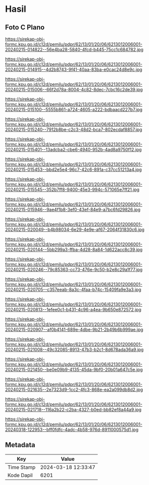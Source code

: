 # Hasil

## Foto C Plano

https://sirekap-obj-formc.kpu.go.id/c12d/pemilu/pdpr/62/13/01/20/06/6213012006001-20240215-014822--56e4ba28-5840-4fcd-b445-75cc1c684782.jpg

https://sirekap-obj-formc.kpu.go.id/c12d/pemilu/pdpr/62/13/01/20/06/6213012006001-20240215-014915--4d2b8743-9f41-40aa-83ba-e0cac24d8e9c.jpg

https://sirekap-obj-formc.kpu.go.id/c12d/pemilu/pdpr/62/13/01/20/06/6213012006001-20240215-015006--66f2d78a-8004-4c82-8dec-7cbc16c2de39.jpg

https://sirekap-obj-formc.kpu.go.id/c12d/pemilu/pdpr/62/13/01/20/06/6213012006001-20240215-015100--5555b861-a724-4605-a222-bdbaacd227b7.jpg

https://sirekap-obj-formc.kpu.go.id/c12d/pemilu/pdpr/62/13/01/20/06/6213012006001-20240215-015240--7912b8be-c2c3-48d2-bca7-802ecdaf8857.jpg

https://sirekap-obj-formc.kpu.go.id/c12d/pemilu/pdpr/62/13/01/20/06/6213012006001-20240215-015401--13adcba2-cbe6-4940-952b-4ad8a9750f12.jpg

https://sirekap-obj-formc.kpu.go.id/c12d/pemilu/pdpr/62/13/01/20/06/6213012006001-20240215-015453--bbd2e5e4-96c7-42c6-891a-c37cc51213a4.jpg

https://sirekap-obj-formc.kpu.go.id/c12d/pemilu/pdpr/62/13/01/20/06/6213012006001-20240215-015545--352b7ff8-9400-45e3-994c-571065e7ff21.jpg

https://sirekap-obj-formc.kpu.go.id/c12d/pemilu/pdpr/62/13/01/20/06/6213012006001-20240215-015946--9ae4f1b8-3ef0-43ef-84e9-a7bc6fd29826.jpg

https://sirekap-obj-formc.kpu.go.id/c12d/pemilu/pdpr/62/13/01/20/06/6213012006001-20240215-020049--b4b98034-6e29-4e9e-af67-2064f31830c6.jpg

https://sirekap-obj-formc.kpu.go.id/c12d/pemilu/pdpr/62/13/01/20/06/6213012006001-20240215-020144--5bb299a3-ffba-4d28-8a84-1d622acc8c39.jpg

https://sirekap-obj-formc.kpu.go.id/c12d/pemilu/pdpr/62/13/01/20/06/6213012006001-20240215-020246--79c85363-cc73-476e-9c50-b2e8c29a1f77.jpg

https://sirekap-obj-formc.kpu.go.id/c12d/pemilu/pdpr/62/13/01/20/06/6213012006001-20240215-020705--c357eeab-8a3c-4faa-b74c-15409fa9e3a3.jpg

https://sirekap-obj-formc.kpu.go.id/c12d/pemilu/pdpr/62/13/01/20/06/6213012006001-20240215-020813--1efee0c1-b431-4c96-a4ea-9b650e872572.jpg

https://sirekap-obj-formc.kpu.go.id/c12d/pemilu/pdpr/62/13/01/20/06/6213012006001-20240215-020907--af0b4141-689e-4dbe-9b21-2b49b6b999ae.jpg

https://sirekap-obj-formc.kpu.go.id/c12d/pemilu/pdpr/62/13/01/20/06/6213012006001-20240215-021008--49c32085-8913-47b3-b2c1-8d678ada36a9.jpg

https://sirekap-obj-formc.kpu.go.id/c12d/pemilu/pdpr/62/13/01/20/06/6213012006001-20240215-021450--be0e09b9-4135-45da-9bf0-20b01a647c5e.jpg

https://sirekap-obj-formc.kpu.go.id/c12d/pemilu/pdpr/62/13/01/20/06/6213012006001-20240215-021635--2e7323d9-1cc2-4fc3-868e-ea2a099db8d2.jpg

https://sirekap-obj-formc.kpu.go.id/c12d/pemilu/pdpr/62/13/01/20/06/6213012006001-20240215-021718--116a2b22-c2ba-4327-b0ed-bb82ef8a44a9.jpg

https://sirekap-obj-formc.kpu.go.id/c12d/pemilu/pdpr/62/13/01/20/06/6213012006001-20240318-122953--bff0fdfc-4adc-4b58-976d-8911000575d1.jpg


## Metadata

| Key        | Value               |
| ---------- | ------------------- |
| Time Stamp | 2024-03-18 12:33:47 |
| Kode Dapil | 6201                |



